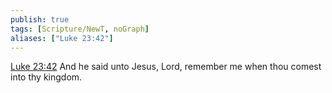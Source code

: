```yaml
---
publish: true
tags: [Scripture/NewT, noGraph]
aliases: ["Luke 23:42"]
---
```

[Luke 23:42](https://churchofjesuschrist.org/study/scriptures/nt/luke/23?lang=eng&id=p42#p42) And he said unto Jesus, Lord, remember me when thou comest into thy kingdom.

